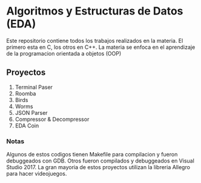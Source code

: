 # Algoritmos y Estructuras de Datos (EDA)

Este repositorio contiene todos los trabajos realizados en la materia. El primero esta en C, los otros en C++.
La materia se enfoca en el aprendizaje de la programacion orientada a objetos (OOP)

## Proyectos

1. Terminal Paser
2. Roomba
3. Birds
4. Worms
5. JSON Parser
6. Compressor & Decompressor
7. EDA Coin

### Notas

Algunos de estos codigos tienen Makefile para compilacion y fueron debuggeados con GDB. Otros fueron compilados y debuggeados en Visual Studio 2017.
La gran mayoria de estos proyectos utilizan la libreria Allegro para hacer videojuegos.
